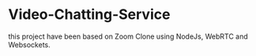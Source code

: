 # Video-Chatting-Service

this project have been based on Zoom Clone using NodeJs, WebRTC and Websockets.